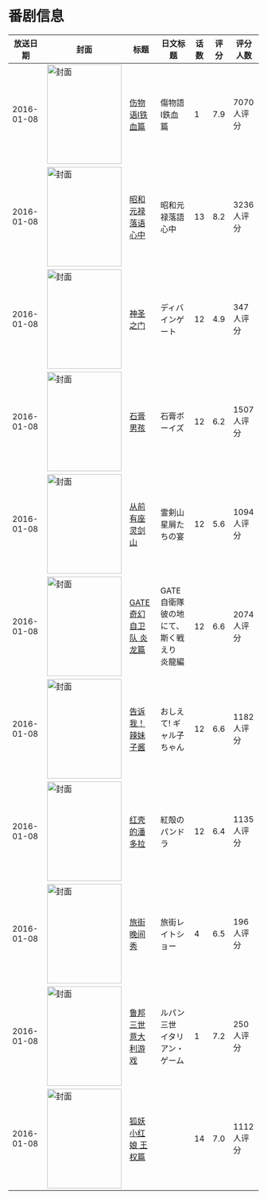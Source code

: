 # 番剧信息

|放送日期|封面|标题|日文标题|话数|评分|评分人数|
|---|---|---|---|---|---|---|
|2016-01-08|<img src="//lain.bgm.tv/pic/cover/c/bf/9c/7707_4370B.jpg" alt="封面" style="width:150px;height:200px;object-fit:cover;">|[伤物语Ⅰ铁血篇](https://bangumi.tv/subject/7707)|傷物語Ⅰ鉄血篇|1|7.9|7070人评分|
|2016-01-08|<img src="//lain.bgm.tv/pic/cover/c/10/10/119394_06TrB.jpg" alt="封面" style="width:150px;height:200px;object-fit:cover;">|[昭和元禄落语心中](https://bangumi.tv/subject/119394)|昭和元禄落語心中|13|8.2|3236人评分|
|2016-01-08|<img src="//lain.bgm.tv/pic/cover/c/6d/c2/135816_LucU5.jpg" alt="封面" style="width:150px;height:200px;object-fit:cover;">|[神圣之门](https://bangumi.tv/subject/135816)|ディバインゲート|12|4.9|347人评分|
|2016-01-08|<img src="//lain.bgm.tv/pic/cover/c/7a/08/145457_s66cb.jpg" alt="封面" style="width:150px;height:200px;object-fit:cover;">|[石膏男孩](https://bangumi.tv/subject/145457)|石膏ボーイズ|12|6.2|1507人评分|
|2016-01-08|<img src="//lain.bgm.tv/pic/cover/c/67/4f/146861_OWDcO.jpg" alt="封面" style="width:150px;height:200px;object-fit:cover;">|[从前有座灵剑山](https://bangumi.tv/subject/146861)|霊剣山 星屑たちの宴|12|5.6|1094人评分|
|2016-01-08|<img src="//lain.bgm.tv/pic/cover/c/53/c7/147036_37D0P.jpg" alt="封面" style="width:150px;height:200px;object-fit:cover;">|[GATE 奇幻自卫队 炎龙篇](https://bangumi.tv/subject/147036)|GATE 自衛隊 彼の地にて、斯く戦えり 炎龍編|12|6.6|2074人评分|
|2016-01-08|<img src="//lain.bgm.tv/pic/cover/c/85/40/153140_MFeS7.jpg" alt="封面" style="width:150px;height:200px;object-fit:cover;">|[告诉我！辣妹子酱](https://bangumi.tv/subject/153140)|おしえて! ギャル子ちゃん|12|6.6|1182人评分|
|2016-01-08|<img src="//lain.bgm.tv/pic/cover/c/3f/00/159269_p6P42.jpg" alt="封面" style="width:150px;height:200px;object-fit:cover;">|[红壳的潘多拉](https://bangumi.tv/subject/159269)|紅殻のパンドラ|12|6.4|1135人评分|
|2016-01-08|<img src="//lain.bgm.tv/pic/cover/c/60/78/160210_6qT66.jpg" alt="封面" style="width:150px;height:200px;object-fit:cover;">|[旅街晚间秀](https://bangumi.tv/subject/160210)|旅街レイトショー|4|6.5|196人评分|
|2016-01-08|<img src="//lain.bgm.tv/pic/cover/c/21/b9/160674_N5f51.jpg" alt="封面" style="width:150px;height:200px;object-fit:cover;">|[鲁邦三世 意大利游戏](https://bangumi.tv/subject/160674)|ルパン三世 イタリアン・ゲーム|1|7.2|250人评分|
|2016-01-08|<img src="//lain.bgm.tv/pic/cover/c/a2/48/281271_XpYSO.jpg" alt="封面" style="width:150px;height:200px;object-fit:cover;">|[狐妖小红娘 王权篇](https://bangumi.tv/subject/281271)||14|7.0|1112人评分|
